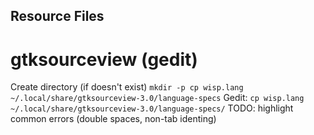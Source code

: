Resource Files
--------------

gtksourceview (gedit)
=====

Create directory (if doesn't exist) `mkdir -p cp wisp.lang ~/.local/share/gtksourceview-3.0/language-specs`
Gedit: `cp wisp.lang ~/.local/share/gtksourceview-3.0/language-specs/`
TODO: highlight common errors (double spaces, non-tab identing)
